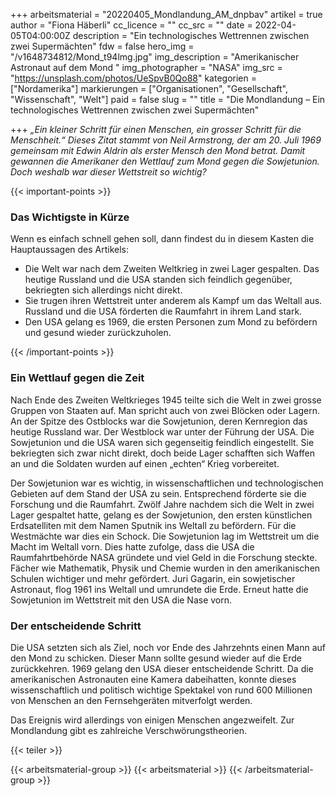 +++
arbeitsmaterial = "20220405_Mondlandung_AM_dnpbav"
artikel = true
author = "Fiona Häberli"
cc_licence = ""
cc_src = ""
date = 2022-04-05T04:00:00Z
description = "Ein technologisches Wettrennen zwischen zwei Supermächten"
fdw = false
hero_img = "/v1648734812/Mond_t94lmg.jpg"
img_description = "Amerikanischer Astronaut auf dem Mond "
img_photographer = "NASA"
img_src = "https://unsplash.com/photos/UeSpvB0Qo88"
kategorien = ["Nordamerika"]
markierungen = ["Organisationen", "Gesellschaft", "Wissenschaft", "Welt"]
paid = false
slug = ""
title = "Die Mondlandung – Ein technologisches Wettrennen zwischen zwei Supermächten"

+++
_„Ein kleiner Schritt für einen Menschen, ein grosser Schritt für die Menschheit.“ Dieses Zitat stammt von Neil Armstrong, der am 20. Juli 1969 gemeinsam mit Edwin Aldrin als erster Mensch den Mond betrat. Damit gewannen die Amerikaner den Wettlauf zum Mond gegen die Sowjetunion. Doch weshalb war dieser Wettstreit so wichtig?_

{{< important-points >}} <h3>Das Wichtigste in Kürze</h3>

<p>Wenn es einfach schnell gehen soll, dann findest du in diesem Kasten die Hauptaussagen des Artikels:</p>

<ul>

<li>Die Welt war nach dem Zweiten Weltkrieg in zwei Lager gespalten. Das heutige Russland und die USA standen sich feindlich gegenüber, bekriegten sich allerdings nicht direkt.</li>

<li>Sie trugen ihren Wettstreit unter anderem als Kampf um das Weltall aus. Russland und die USA förderten die Raumfahrt in ihrem Land stark.</li>

<li>Den USA gelang es 1969, die ersten Personen zum Mond zu befördern und gesund wieder zurückzuholen.</li>

</ul> {{< /important-points >}}

### Ein Wettlauf gegen die Zeit

Nach Ende des Zweiten Weltkrieges 1945 teilte sich die Welt in zwei grosse Gruppen von Staaten auf. Man spricht auch von zwei Blöcken oder Lagern. An der Spitze des Ostblocks war die Sowjetunion, deren Kernregion das heutige Russland war. Der Westblock war unter der Führung der USA. Die Sowjetunion und die USA waren sich gegenseitig feindlich eingestellt. Sie bekriegten sich zwar nicht direkt, doch beide Lager schafften sich Waffen an und die Soldaten wurden auf einen „echten“ Krieg vorbereitet.

Der Sowjetunion war es wichtig, in wissenschaftlichen und technologischen Gebieten auf dem Stand der USA zu sein. Entsprechend förderte sie die Forschung und die Raumfahrt. Zwölf Jahre nachdem sich die Welt in zwei Lager gespaltet hatte, gelang es der Sowjetunion, den ersten künstlichen Erdsatelliten mit dem Namen Sputnik ins Weltall zu befördern. Für die Westmächte war dies ein Schock. Die Sowjetunion lag im Wettstreit um die Macht im Weltall vorn. Dies hatte zufolge, dass die USA die Raumfahrtbehörde NASA gründete und viel Geld in die Forschung steckte. Fächer wie Mathematik, Physik und Chemie wurden in den amerikanischen Schulen wichtiger und mehr gefördert. Juri Gagarin, ein sowjetischer Astronaut, flog 1961 ins Weltall und umrundete die Erde. Erneut hatte die Sowjetunion im Wettstreit mit den USA die Nase vorn.

### Der entscheidende Schritt

Die USA setzten sich als Ziel, noch vor Ende des Jahrzehnts einen Mann auf den Mond zu schicken. Dieser Mann sollte gesund wieder auf die Erde zurückkehren. 1969 gelang den USA dieser entscheidende Schritt. Da die amerikanischen Astronauten eine Kamera dabeihatten, konnte dieses wissenschaftlich und politisch wichtige Spektakel von rund 600 Millionen von Menschen an den Fernsehgeräten mitverfolgt werden.

Das Ereignis wird allerdings von einigen Menschen angezweifelt. Zur Mondlandung gibt es zahlreiche Verschwörungstheorien.

{{< teiler >}}

{{< arbeitsmaterial-group >}}
{{< arbeitsmaterial >}}
{{< /arbeitsmaterial-group >}}
